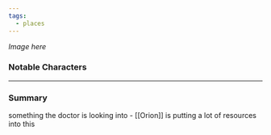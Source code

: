 ```yaml
---
tags:
  - places
---
```


*Image here*

### Notable Characters


___
### Summary
something the doctor is looking into - [[Orion]] is putting a lot of resources into this
